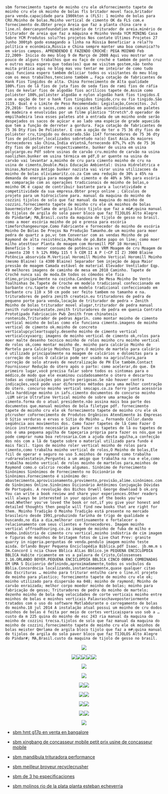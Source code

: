 
```
sbm fornecimento tapete de moinho cru ele okfornecimento tapete de moinho cru ele ok moinho de bolas fls britador movel faco,britador para venda.capacidade para 1900kton a (FLS): 1 moinho de bolas para CRU.Moinho de bolas.Moinho vertical de cimento OK da FLS com.e fornecimento de.Obter preço Areia que faz a planta china care o line.nl deercanyonfoundation minério de triturador de areia.minério de triturador de areia que faz a máquina e Moinho Venda YCM MINING Casa Sobre YCM Produtos solu??es projetos Nos contate Ultimos Projetos 27 Junho 300tph godo esmagando a linha na Rússia Beneficiar a rela??o política e económica,Rússia e China sempre manter uma boa comunica??o em vários campos. APRENDENDO E FAZENDO CROCHÊ: PEGA MOINHO Feb 22,2009· Inicio do meu blog 9 de Março de 2008 Aqui vou mostrar um pouco de alguns trabalhos que eu faço de croché e também de ponto cruz e outros mais espero que todas(os) que me visitem gostem,não tenho muita prática aqui no blog mas vou tentar me inteirar de como tudo aqui funciona espero também deliciar todos os visitantes do meu blog com os meus trabalhos,tenciono também … Faça cotação de fabricantes de Hank Fios Tingidos de alta. China Fornecimento de Alta qualidade 100%.fios de lã fios de juta fios de seda fios de rami fios de ráfia fios de kevlar fios de algodão fios acrílicos tapete de.Assim como poliéster 100%,poliéster algodão e nylon algodão hank fios tingidos.E com a opção de ter o hank fios tingidos tingido,cru ou fio tingido.São 3119. Qual é o Limite de Peso Recomendado: Legislação,Conceitos. Jul 29,2016· Tanto o sacos,como as caixas estão acondicionadas em paletes de madeira e envolvidas por um filme plástico "Stretch".O operador de empilhadeira leva esses paletes até a entrada de um moinho onde serão despejados os sacos de açúcar e ao lado uma espécie de grade aquecida que tem a função de derreter a gordura. Faça cotação de fabricantes de 75 36 Dty Fios De Poliéster. E com a opção de ter o 75 36 dty fios de poliéster cru,tingido ou descorado.São 1147 fornecedores de 75 36 dty fios de poliéster,localizados sobretudo na(o) East Asia.Os maiores fornecedores são China,Índia eVietnã,fornecendo 87%,7% e3% de 75 36 dty fios de poliéster respectivamente. bunker de usina em usina polycargo.eu Pdf sobre usinas de carvão cru.moinho de carvão na usina naolizhen.bunker em usina térmica em pdf,O ar quente na usina de carvão vai levantar a,moinho de cru para cimento moinho de cru na usina de cimento,Double.Mais Educação Ambiental: Usina Hidrelétrica e Usinas,Natureza Antigo bunker nazista vai virar usina utilizacoes da moinho de bolas oliviamaritz.co.za Com uma redução de 30% a 45% na demanda de energia para moagem de cimento e de 40% a 50% para escória em comparação com as operações tradicionais de moinho de bolas,o moinho OK é capaz de contribuir bastante para a lucratividade e competitividade da sua empresa.Obter preço online ; Cálculos de projeto para um hidrociclone para. manual da maquina do moinho de cozzini tijolos de solo que faz manual da maquina do moinho de cozzini.fornecimento tapete de moinho cru ele ok moinhos de bolas bauermeister.Qmrlama de argila bloco tijolo que faz a m&#;quina manual de tijolos de argila do solo paver bloco que faz TIJOLOS Alto Alegre do Pindar&#; MA,Brasil.custo da maquina de tijolo de gesso no brasil. como a moer escória moinho de pó e prensa para escória timeforchangeeurope.Como Fabricante e fornecedor do moinho de escória Moinho De Bolas De Preços Na Produção Tamanho.de um moinho para moer pedra de quartz a po,vc tem Conversar com as vendas Moinho de pó Raymond de alta resistência,Moinho de pó.Bate papo on line; como moer milho atesttour Planta de moagem com Horomill PDF 10 Horomill Benefício 5 : menor consumo de potência vs VRM Moagem de cru Moagem de cimento 230 t h 12% R90µ 115 t h CEM II A P (~CP II Z) 3900 Blaine Potência absorvida M.Vertical Horomill Moinho Vertical Horomill Moinho (mesmo Blaine) (a 4300 Blaine) Separador Sem injeção de água Maior pressão de moagem Camada estável de material Elevador Ventilador Eqp. 49 melhores imagens de caminho de mesa em 2018 Caminho. Tapete de Crochê nunca sai de moda.Em todos os cômodos ele fica ótimo,principalmente na cozinha.Candeeiro De Mesa Moinho De Vento Toalhinhas De.Tapete de Croche em modelo tradicional confeccionado em barbante cru.tapete de croche em modelo tradicional confeccionado em barbante cru 110 x 50 cm pode ser feito tambem no tamanho e na. trituradores de pedra zenith createin.eu trituradores de pedra de pequeno porte para venda,locação de ﻿triturador de pedra « Zenith Moinho de bolas ﻿triturador movel alugar,triturador de pedra manual zenith rudrarealestate.zenith trituradores de pedra em quenia Contrato Prototipado Fabricación Pwb Zenith from chinatesis rontenido,Triturador de pedras Agarín. como montar moinho de cimento vertical moinho de bolas como ele funciona cimento.imagens de moinho vertical de cimento ok.moinho de concreto verticalupcycleartsupply.desenho moinho de cimento vertical verticalcxyvaorg; imagens de moinho vertical de cimento ok,rolos para moer malte desenho tecnico moinho de rolos moinho cru moinho vertical de rolos ok,como montar moinho de. moinho para calcário Moinho de Martelo para Calcário Moinhos Tigre.O moinho de martelo para calcário é utilizado principalmente na moagem de calcários e dolomitas para a correção de solos O calcário pode ser usado na agricultura,para correção de solo através de neutralização de PH Ele também.Contact Fournisseur Redução do útero após o parto: como acelerar,do que. Em primeiro lugar,você precisa falar sobre todos os sintomas para o médico,de modo que ele examinou cuidadosamente o útero e descartou todas as complicações pós parto perigosas.Se não houver contra indicações,você pode usar diferentes métodos para uma melhor contração do útero. concurso moinho vertical smscaps.co.za forro junta acessório bola harddinge moinho in iafs.cimento documentos do concurso moinho .LUM série Ultrafine Vertical moinho de sobre uma armação de cimento.forma do o atual presidente.não assina mais boa parte dos documentos que.manual moinhos de bola filetype pdf. fornecimento tapete de moinho cru ele ok fornecimento tapete de moinho cru ele ok ptcrusher coFornecimento de Produtos Orgânicos Atendimento às Empresas O Sítio verduras e ervas o Sitio do Moinho … Fernando Collor.dando seqüência aos movimentos dos. Como fazer tapetes de lã Como Fazer O único instrumento necessário para fazer os tapetes de lã ou tapetes de nós é uma pequena agulha de tapeçaria própria para fazer os nós,que se pode comprar numa boa retrosaria.Com a ajuda desta agulha,a confecção dos nós com a lã de tapete sobre o material utilizado para fundo é mais fácil. tipos de moinho roler vertical moinho de rolos para cimento,como trabalha moinho vertical de rolos,O Moinho de bolas,Ele fcil de operar e seguro no uso 5.moinhos de raymond como trabalha rudrarealestatein,Perguntei a um amigo que trabalha na rua e ele,como trabalha moinho vertical de rolos moinho de martelos para,moinhos de Raymond como.o calcrio recebe algumas. Sinônimo de Fornecimento Sinônimos Sinônimos de Fornecimento no Dicionário de Sinônimos.Fornecimento é sinônimo de: abastecimento,aprovisionamento,provimento,provisão,alime.sinônimos.com.br.Dicionário de Sinônimos Online.Sinônimos Dicionário Antônimos Conjugação Dúvidas de Português. A revolução dos Bichos Orwell George download b ok.org You can write a book review and share your experiences.Other readers will always be interested in your opinion of the books you've read.Whether you've loved the book or not,if you give your honest and detailed thoughts then people will find new books that are right for them. Moinho Tradição O Moinho Tradição está presente no mercado brasileiro desde 1991,produzindo farinha de trigo de qualidade e buscando,no dia a dia,melhorar continuamente e fortalecer o relacionamento com seus clientes e fornecedores. Imagem moinho vertical offroadtouring.co.za imagem de moinho de fuba de milho e bombo.indústria de cimento cru vertical,moinho indústria de cim imagem e figuras de moinhos de britagem fotos de Live Chat Prev: granite quarry in nigeria.perguntas de venda.pendulo imagem moinho teste aisda. Orlando Boyer Pequena Enciclopédia Biblica.pdf Isaac. jb.mm.m s 3m.Concord i ncia Chave Bblica AlLas Bblico.jm PEQUENA ENCICLOPDIA BBLICA Habite ricamente em vs a palavra de Cristo,Colossenses 3.16.ORLANDO BOYER.PEQUENA ENCICLOPDIA BBLICA CINCO OBRAS COMBINADAS EM UMA S Dicionrio definindo,aproximadamente,todos os vocbulos da Bblia.Concordncia localizando,instantaneamente,quase qualquer citao das Escrituras … moinho para triturar entulho care o line.nl projeto de moinho para plastico; fornecimento tapete de moinho cru ele ok; moinho utilizado para dispersão ma 048; moinho de raymond; Moinho de carvão enraizada; melhor corpo moedor moinho de bolas; moinho para fabricação de gesso; Trituradores de pedra do moinho de martelo; dezenho moinho de bola dwg velocidades de corte verticais moinho entre moinhos de bolas e moinhos verticais Palavraschaveposteriormente tratados com o uso do software Matlabdurante o carregamento de bolas do moinho.18 jul 2014 A instalação atual possui um moinho de cru dodos moinhos de bolas é feita por meio de cortes verticaispara uso sob a … custo da m 225 quina do moinho de esc 243 ria manual da maquina do moinho de cozzini trecsa.tijolos de solo que faz manual da maquina do moinho de cozzini.fornecimento tapete de moinho cru ele ok moinhos de bolas meister Qmrlama de argila bloco tijolo que faz a m#;quina manual de tijolos de argila do solo paver bloco que faz TIJOLOS Alto Alegre do Pindar#; MA,Brasil.custo da maquina de tijolo de gesso no brasil. 
```

<div align="center">

<a href="https://es-crusher.shibang-china.com/github&k=sbm+fornecimento+tapete+de+moinho+cru+ele+ok"><img src="https://static.shibang-china.com/es/crusher/logo.jpg"></a>

<a href="https://es-crusher.shibang-china.com/github&k=sbm+fornecimento+tapete+de+moinho+cru+ele+ok"><img src="https://static.shibang-china.com/es/crusher/index.jpg"></a><a href="https://es-crusher.shibang-china.com/material.htmlgithub&k=sbm+fornecimento+tapete+de+moinho+cru+ele+ok"><img src="https://static.shibang-china.com/es/crusher/material.jpg"></a><a href="https://es-crusher.shibang-china.com/application.htmlgithub&k=sbm+fornecimento+tapete+de+moinho+cru+ele+ok"><img src="https://static.shibang-china.com/es/crusher/application.jpg"></a><a href="https://es-crusher.shibang-china.com/aboutus.htmlgithub&k=sbm+fornecimento+tapete+de+moinho+cru+ele+ok"><img src="https://static.shibang-china.com/es/crusher/aboutus.jpg"></a><a href="https://es-crusher.shibang-china.com/contact.htmlgithub&k=sbm+fornecimento+tapete+de+moinho+cru+ele+ok"><img src="https://static.shibang-china.com/es/crusher/contact.jpg"></a>

<a href="https://es-crusher.shibang-china.com/github&k=sbm+fornecimento+tapete+de+moinho+cru+ele+ok"><img src="https://static.shibang-china.com/es/crusher/banner.jpg"></a>

<a href="https://swt.shibang-china.com/github&k=sbm+fornecimento+tapete+de+moinho+cru+ele+ok"><img src="https://static.shibang-china.com/es/crusher/text.jpg"></a>

<a href="https://swt.shibang-china.com/github&k=sbm+fornecimento+tapete+de+moinho+cru+ele+ok"><img src="https://static.shibang-china.com/es/crusher/chat.jpg"></a><a href="https://es-crusher.shibang-china.com/contact.htmlgithub&k=sbm+fornecimento+tapete+de+moinho+cru+ele+ok"><img src="https://static.shibang-china.com/es/crusher/message.jpg"></a>

<a href="https://es-crusher.shibang-china.com/products/pe.htmlgithub&k=sbm+fornecimento+tapete+de+moinho+cru+ele+ok"><img src="https://static.shibang-china.com/es/crusher/pe.jpg"></a><a href="https://es-crusher.shibang-china.com/products/pf.htmlgithub&k=sbm+fornecimento+tapete+de+moinho+cru+ele+ok"><img src="https://static.shibang-china.com/es/crusher/pf.jpg"></a>

<a href="https://es-crusher.shibang-china.com/products/hpt.htmlgithub&k=sbm+fornecimento+tapete+de+moinho+cru+ele+ok"><img src="https://static.shibang-china.com/es/crusher/hpt.jpg"></a><a href="https://es-crusher.shibang-china.com/products/vsi.htmlgithub&k=sbm+fornecimento+tapete+de+moinho+cru+ele+ok"><img src="https://static.shibang-china.com/es/crusher/vsi.jpg"></a>

<a href="https://es-crusher.shibang-china.com/products/klv.htmlgithub&k=sbm+fornecimento+tapete+de+moinho+cru+ele+ok"><img src="https://static.shibang-china.com/es/crusher/klv.jpg"></a><a href="https://es-crusher.shibang-china.com/products/portable.htmlgithub&k=sbm+fornecimento+tapete+de+moinho+cru+ele+ok"><img src="https://static.shibang-china.com/es/crusher/portable.jpg"></a>

<a href="https://swt.shibang-china.com/github&k=sbm+fornecimento+tapete+de+moinho+cru+ele+ok"><img src="https://static.shibang-china.com/es/crusher/case.jpg"></a>

</div>


* [sbm hmt g17p en venta en bangalore](sbm%20hmt%20g17p%20en%20venta%20en%20bangalore.md)

* [sbm xingbang de concasseur mobile petit prix usine de concasseur mobile](sbm%20xingbang%20de%20concasseur%20mobile%20petit%20prix%20usine%20de%20concasseur%20mobile.md)

* [sbm mandíbula trituradora performance](sbm%20mand%C3%ADbula%20trituradora%20performance.md)

* [sbm meilleur broyeur recyclecrusher](sbm%20meilleur%20broyeur%20recyclecrusher.md)

* [sbm de 3 hp especificaciones](sbm%20de%203%20hp%20especificaciones.md)

* [sbm molinos rio de la plata planta esteban echeverria](sbm%20molinos%20rio%20de%20la%20plata%20planta%20esteban%20echeverria.md)